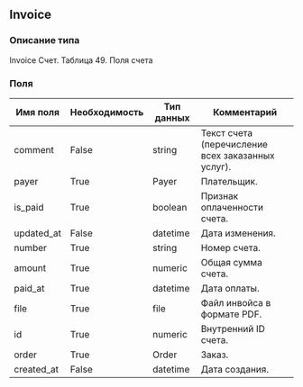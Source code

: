 
## Invoice

### Описание типа
Invoice
Счет.
Таблица 49. Поля счета


### Поля

| Имя поля | Необходимость | Тип данных | Комментарий |
|---|---|---|---|
|comment|False|string|Текст счета (перечисление всех заказанных услуг).<br/>|
|payer|True|Payer|Плательщик.<br/>|
|is_paid|True|boolean|Признак оплаченности счета.<br/>|
|updated_at|False|datetime|Дата изменения.<br/>|
|number|True|string|Номер счета.<br/>|
|amount|True|numeric|Общая сумма счета.<br/>|
|paid_at|True|datetime|Дата оплаты.<br/>|
|file|True|file|Файл инвойса в формате PDF.<br/>|
|id|True|numeric|Внутренний ID счета.<br/>|
|order|True|Order|Заказ.<br/>|
|created_at|False|datetime|Дата создания.<br/>|
